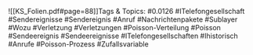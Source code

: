 
![[KS_Folien.pdf#page=88]]Tags & Topics:
   #0.0126
   #ITelefongesellschaft
   #Sendereignisse
   #Sendereignis
   #Anruf
   #Nachrichtenpakete
   #Sublayer
   #Wozu
   #Verletzung
   #Verletzungen
   #Poisson-Verteilung
   #Poisson
   #Sendeereignis
   #Sendeereignisse
   #ITelefongesellschaften
   #Ihistorisch
   #Anrufe
   #Poisson-Prozess
   #Zufallsvariable